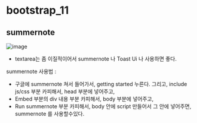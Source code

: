 # bootstrap_11
## summernote
![image](https://user-images.githubusercontent.com/37132897/158371028-5800d62e-db8d-4d3a-86a9-aa2271f3b8dd.png)

- textarea는 좀 이질적이어서 summernote 나 Toast Ui 나 사용하면 좋다.

summernote 사용법 :
- 구글에 summernote 쳐서 들어가서, getting started 누른다. 그리고, include js/css 부분 카피해서, head 부분에 넣어주고, 
- Embed 부분의 div 내용 부분 카피해서, body 부분에 넣어주고,
- Run summernote 부분 카피해서, body 안에 script 만들어서 그 안에 넣어주면, summernote 를 사용할수있다.
